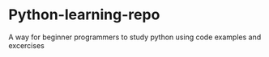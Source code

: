 # Python-learning-repo
A way for beginner programmers to study python using code examples and excercises
